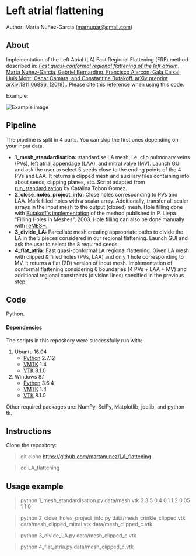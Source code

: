 # Left atrial flattening
Author: Marta Nuñez-Garcia (marnugar@gmail.com)

## About
Implementation of the Left Atrial (LA) Fast Regional Flattening (FRF) method described in:
[*Fast quasi-conformal regional flattening of the left atrium*. Marta Nuñez-Garcia, Gabriel Bernardino, Francisco Alarcón, Gala Caixal, Lluís Mont, Oscar Camara, and Constantine Butakoff. arXiv preprint arXiv:1811.06896, (2018).](https://arxiv.org/pdf/1811.06896.pdf). Please cite this reference when using this code.

Example:

![Example image](https://github.com/martanunez/LA_flattening/blob/master/example_im.png)

## Pipeline
The pipeline is split in 4 parts. You can skip the first ones depending on your input data.
- **1_mesh_standardisation:** standardise LA mesh, i.e. clip pulmonary veins (PVs), left atrial appendage (LAA), and mitral valve (MV). Launch GUI and ask the user to select 5 seeds close to the ending points of the 4 PVs and LAA. It returns a clipped mesh and auxiliary files containing info about seeds, clipping planes, etc. Script adapted from [run_standardization](https://github.com/catactg/SUM) by Catalina Tobon Gomez. 
- **2_close_holes_project_info:** Close holes corresponding to PVs and LAA. Mark filled holes with a scalar array. Additionally, transfer all scalar arrays in the input mesh to the output (closed) mesh. Hole filling done with [Butakoff's implementation](https://github.com/cbutakoff/tools/tree/master/FillSurfaceHoles) of the method published in P. Liepa "Filling Holes in Meshes", 2003. Hole filling can also be done manually with [reMESH.](http://remesh.sourceforge.net/)
- **3_divide_LA:** Parcellate mesh creating appropriate paths to divide the LA in the 5 pieces considered in our regional flattening. Launch GUI and ask the user to select the 8 required seeds.
- **4_flat_atria:** Fast quasi-conformal LA regional flattening. Given LA mesh with clipped & filled holes (PVs, LAA) and only 1 hole corresponding to MV, it returns a flat (2D) version of input mesh. Implementation of conformal flattening considering 6 boundaries (4 PVs + LAA + MV) and additional regional constraints (division lines) specified in the previous step.

## Code
Python.

#### Dependencies
The scripts in this repository were successfully run with:
1. Ubuntu 16.04
    - [Python](https://www.python.org/) 2.7.12
    - [VMTK](http://www.vmtk.org/) 1.4
    - [VTK](https://vtk.org/) 8.1.0
2. Windows 8.1
    - [Python](https://www.python.org/) 3.6.4
    - [VMTK](http://www.vmtk.org/) 1.4
    - [VTK](https://vtk.org/) 8.1.0
  
Other required packages are: NumPy, SciPy, Matplotlib, joblib, and python-tk.  

## Instructions
Clone the repository:
> git clone https://github.com/martanunez/LA_flattening

> cd LA_flattening

## Usage example
> python 1_mesh_standardisation.py data/mesh.vtk 3 3 5 0.4 0.1 1.2 0.05 1 1 0

> python 2_close_holes_project_info.py data/mesh_crinkle_clipped.vtk data/mesh_clipped_mitral.vtk data/mesh_clipped_c.vtk

> python 3_divide_LA.py data/mesh_clipped_c.vtk

> python 4_flat_atria.py data/mesh_clipped_c.vtk
